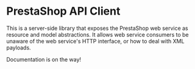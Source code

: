 # PrestaShop API Client

This is a server-side library that exposes the PrestaShop web service
as resource and model abstractions. It allows web service consumers to be
unaware of the web service's HTTP interface, or how to deal with XML payloads.

Documentation is on the way!
